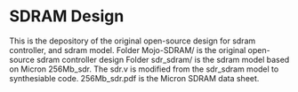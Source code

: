 # SDRAM Design
This is the depository of the original open-source design for sdram controller, and sdram model. 
Folder Mojo-SDRAM/ is the original open-source sdram controller design
Folder sdr_sdram/ is the sdram model based on Micron 256Mb_sdr. The sdr.v is modified from the sdr_sdram model to synthesiable code.
256Mb_sdr.pdf is the Micron SDRAM data sheet. 
